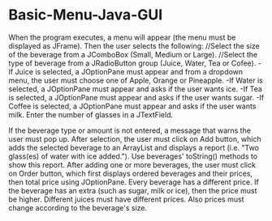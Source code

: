 # Basic-Menu-Java-GUI

When the program executes, a menu will appear (the menu must be displayed
as JFrame). Then the user selects the following:
 //Select the size of the beverage from a JComboBox (Small, Medium or
Large).
 //Select the type of beverage from a JRadioButton group (Juice, Water,
Tea or Cofee).
 -If Juice is selected, a JOptionPane must appear and from a dropdown
menu, the user must choose one of Apple, Orange or Pineapple.
 -If Water is selected, a JOptionPane must appear and asks if the user
wants ice.
 -If Tea is selected, a JOptionPane must appear and asks if the user
wants sugar.
 -If Coffee is selected, a JOptionPane must appear and asks if the user
wants milk.
 Enter the number of glasses in a JTextField.

If the beverage type or amount is not entered, a message that warns the user
must pop up.
After selection, the user must click on Add button, which adds the selected
beverage to an ArrayList and displays a report (i.e. "Two glass(es) of water
with ice added."). Use beverages' toString() methods to show this report. After
adding one or more beverages, the user must click on Order button, which first
displays ordered beverages and their prices, then total price using JOptionPane.
Every beverage has a different price. If the beverage has an extra (such as
sugar, milk or ice), then the price must be higher. Different juices must have
different prices. Also prices must change according to the beverage's size.
